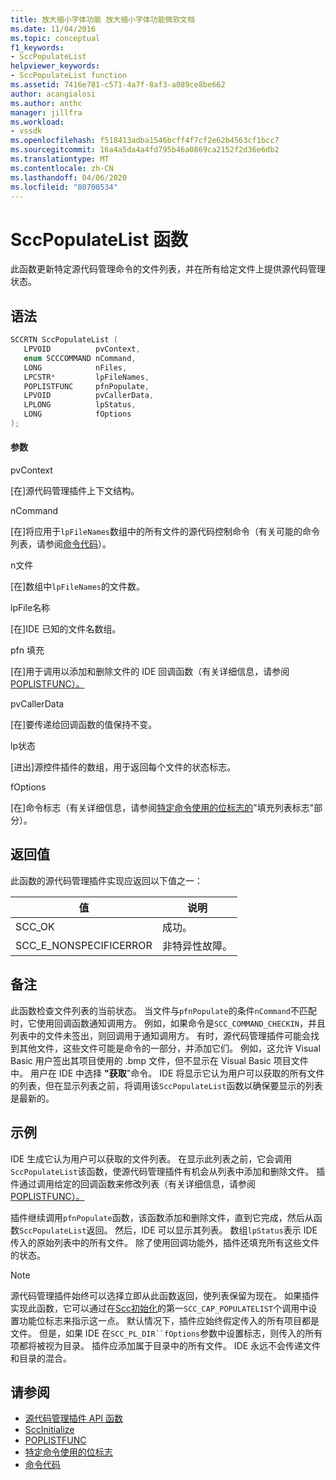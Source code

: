 ```yaml
---
title: 放大缩小字体功能 放大缩小字体功能微软文档
ms.date: 11/04/2016
ms.topic: conceptual
f1_keywords:
- SccPopulateList
helpviewer_keywords:
- SccPopulateList function
ms.assetid: 7416e781-c571-4a7f-8af3-a089ce8be662
author: acangialosi
ms.author: anthc
manager: jillfra
ms.workload:
- vssdk
ms.openlocfilehash: f518413adba1546bcff4f7cf2e62b4563cf1bcc7
ms.sourcegitcommit: 16a4a5da4a4fd795b46a0869ca2152f2d36e6db2
ms.translationtype: MT
ms.contentlocale: zh-CN
ms.lasthandoff: 04/06/2020
ms.locfileid: "80700534"
---
```

# <a name="sccpopulatelist-function"></a>SccPopulateList 函数
此函数更新特定源代码管理命令的文件列表，并在所有给定文件上提供源代码管理状态。

## <a name="syntax"></a>语法

```cpp
SCCRTN SccPopulateList (
   LPVOID          pvContext,
   enum SCCCOMMAND nCommand,
   LONG            nFiles,
   LPCSTR*         lpFileNames,
   POPLISTFUNC     pfnPopulate,
   LPVOID          pvCallerData,
   LPLONG          lpStatus,
   LONG            fOptions
);
```

#### <a name="parameters"></a>参数
 pvContext

[在]源代码管理插件上下文结构。

 nCommand

[在]将应用于`lpFileNames`数组中的所有文件的源代码控制命令（有关可能的命令列表，请参阅[命令代码](../extensibility/command-code-enumerator.md)）。

 n文件

[在]数组中`lpFileNames`的文件数。

 lpFile名称

[在]IDE 已知的文件名数组。

 pfn 填充

[在]用于调用以添加和删除文件的 IDE 回调函数（有关详细信息，请参阅[POPLISTFUNC）。](../extensibility/poplistfunc.md)

 pvCallerData

[在]要传递给回调函数的值保持不变。

 lp状态

[进出]源控件插件的数组，用于返回每个文件的状态标志。

 fOptions

[在]命令标志（有关详细信息，请参阅[特定命令使用的位标志的](../extensibility/bitflags-used-by-specific-commands.md)"填充列表标志"部分）。

## <a name="return-value"></a>返回值
 此函数的源代码管理插件实现应返回以下值之一：

|值|说明|
|-----------|-----------------|
|SCC_OK|成功。|
|SCC_E_NONSPECIFICERROR|非特异性故障。|

## <a name="remarks"></a>备注
 此函数检查文件列表的当前状态。 当文件与`pfnPopulate`的条件`nCommand`不匹配时，它使用回调函数通知调用方。 例如，如果命令是`SCC_COMMAND_CHECKIN`，并且列表中的文件未签出，则回调用于通知调用方。 有时，源代码管理插件可能会找到其他文件，这些文件可能是命令的一部分，并添加它们。 例如，这允许 Visual Basic 用户签出其项目使用的 .bmp 文件，但不显示在 Visual Basic 项目文件中。 用户在 IDE 中选择 **"获取**"命令。 IDE 将显示它认为用户可以获取的所有文件的列表，但在显示列表之前，将调用该`SccPopulateList`函数以确保要显示的列表是最新的。

## <a name="example"></a>示例
 IDE 生成它认为用户可以获取的文件列表。 在显示此列表之前，它会调用`SccPopulateList`该函数，使源代码管理插件有机会从列表中添加和删除文件。 插件通过调用给定的回调函数来修改列表（有关详细信息，请参阅[POPLISTFUNC）。](../extensibility/poplistfunc.md)

 插件继续调用`pfnPopulate`函数，该函数添加和删除文件，直到它完成，然后从函数`SccPopulateList`返回。 然后，IDE 可以显示其列表。 数组`lpStatus`表示 IDE 传入的原始列表中的所有文件。 除了使用回调功能外，插件还填充所有这些文件的状态。

> [!NOTE]
> 源代码管理插件始终可以选择立即从此函数返回，使列表保留为现在。 如果插件实现此函数，它可以通过在[Scc初始化](../extensibility/sccinitialize-function.md)的第一`SCC_CAP_POPULATELIST`个调用中设置功能位标志来指示这一点。 默认情况下，插件应始终假定传入的所有项目都是文件。 但是，如果 IDE 在`SCC_PL_DIR``fOptions`参数中设置标志，则传入的所有项都将被视为目录。 插件应添加属于目录中的所有文件。 IDE 永远不会传递文件和目录的混合。

## <a name="see-also"></a>请参阅
- [源代码管理插件 API 函数](../extensibility/source-control-plug-in-api-functions.md)
- [SccInitialize](../extensibility/sccinitialize-function.md)
- [POPLISTFUNC](../extensibility/poplistfunc.md)
- [特定命令使用的位标志](../extensibility/bitflags-used-by-specific-commands.md)
- [命令代码](../extensibility/command-code-enumerator.md)
